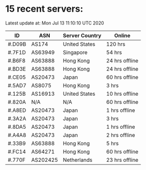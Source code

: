 # 15 recent servers:

Latest update at: Mon Jul 13 11:10:10 UTC 2020

| ID | ASN | Server Country | Online |
| -- | --- | -------------- | ------ |
| #.D09B | AS174 | United States | 120 hrs |
| #.7F1D | AS63949 | Singapore | 54 hrs |
| #.B6F8 | AS63888 | Hong Kong | 24 hrs offline |
| #.BD3E | AS63888 | Hong Kong | 24 hrs offline |
| #.CE05 | AS20473 | Japan | 60 hrs offline |
| #.5AD7 | AS8075 | Hong Kong | 3 hrs |
| #.125B | AS16913 | United States | 10 hrs offline |
| #.820A | N/A | N/A | 60 hrs offline |
| #.A8ED | AS20473 | Japan | 1 hrs offline |
| #.3A2A | AS20473 | Japan | 3 hrs |
| #.8DA5 | AS20473 | Japan | 1 hrs offline |
| #.A4A8 | AS20473 | Japan | 2 hrs offline |
| #.33B9 | AS63888 | Hong Kong | 5 hrs |
| #.FC14 | AS64271 | Hong Kong | 60 hrs offline |
| #.770F | AS202425 | Netherlands | 23 hrs offline |

